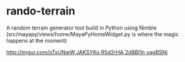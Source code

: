 rando-terrain
=============

A random terrain generator tool build in Python using Nimble
(src/mayapy/views/home/MayaPyHomeWidget.py is where the magic happens at the moment)


http://imgur.com/sTxUNwW,JAKSYKo,R5d2rHA,2d8BI1n,yagBSNj
